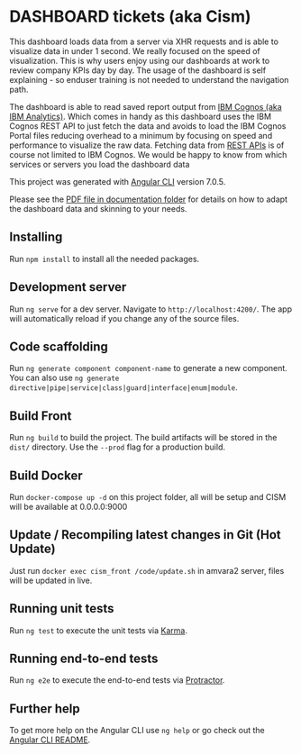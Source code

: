 # DASHBOARD tickets (aka Cism)

This dashboard loads data from a server via XHR requests and is able to visualize data in under 1 second. We really focused on the speed of visualization. This is why users enjoy using our dashboards at work to review company KPIs day by day. The usage of the dashboard is self explaining - so enduser training is not needed to understand the navigation path.

The dashboard is able to read saved report output from [IBM Cognos (aka IBM Analytics)](https://www.ibm.com/products/cognos-analytics). Which comes in handy as this dashboard uses the IBM Cognos REST API to just fetch the data and avoids to load the IBM Cognos Portal files reducing overhead to a minimum by focusing on speed and performance to visualize the raw data. Fetching data from [REST APIs](https://www.ibm.com/support/knowledgecenter/SSEP7J_11.1.0/com.ibm.swg.ba.cognos.ca_api.doc/swagger_ca.json) is of course not limited to IBM Cognos. We would be happy to know from which services or servers you load the dashboard data

This project was generated with [Angular CLI](https://github.com/angular/angular-cli) version 7.0.5.

Please see the [PDF file in documentation folder](documentation/documentation-en.pdf) for details on how to adapt the dashboard data and skinning to your needs.

## Installing

Run `npm install` to install all the needed packages.

## Development server

Run `ng serve` for a dev server. Navigate to `http://localhost:4200/`. The app will automatically reload if you change any of the source files.

## Code scaffolding

Run `ng generate component component-name` to generate a new component. You can also use `ng generate directive|pipe|service|class|guard|interface|enum|module`.

## Build Front

Run `ng build` to build the project. The build artifacts will be stored in the `dist/` directory. Use the `--prod` flag for a production build.

## Build Docker

Run `docker-compose up -d` on this project folder, all will be setup and CISM will be available at 0.0.0.0:9000

## Update / Recompiling latest changes in Git (Hot Update)

Just run `docker exec cism_front /code/update.sh` in amvara2 server, files will be updated in live.

## Running unit tests

Run `ng test` to execute the unit tests via [Karma](https://karma-runner.github.io).

## Running end-to-end tests

Run `ng e2e` to execute the end-to-end tests via [Protractor](http://www.protractortest.org/).

## Further help

To get more help on the Angular CLI use `ng help` or go check out the [Angular CLI README](https://github.com/angular/angular-cli/blob/master/README.md).
